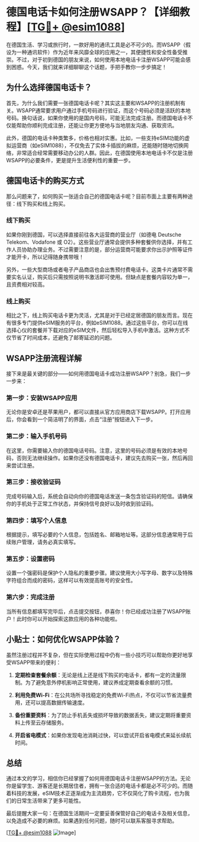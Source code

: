 # 德国电话卡如何注册WSAPP？【详细教程】[[TG💪+ @esim1088](https://t.me/s/esim1088)]

在德国生活、学习或旅行时，一款好用的通讯工具是必不可少的。而WSAPP（假设为一种通讯软件）作为近年来风靡全球的应用之一，其便捷性和安全性备受推崇。不过，对于初到德国的朋友来说，如何使用本地电话卡注册WSAPP可能会感到困惑。今天，我们就来详细聊聊这个话题，手把手教你一步步搞定！

## 为什么选择德国电话卡？

首先，为什么我们需要一张德国电话卡呢？其实这主要和WSAPP的注册机制有关。WSAPP通常要求用户通过手机号码进行验证，而这个号码必须是活跃的本地号码。换句话说，如果你使用的是国内号码，可能无法完成注册。而德国电话卡不仅能帮助你顺利完成注册，还能让你更方便地与当地朋友沟通、获取资讯。

此外，德国的电话卡种类繁多，价格也相对实惠。比如，一些支持eSIM功能的虚拟运营商（如eSIM1088），不仅免去了实体卡插拔的麻烦，还能随时随地切换网络，非常适合经常需要移动办公的人群。因此，在德国使用本地电话卡不仅是注册WSAPP的必要条件，更是提升生活便利性的重要一步。

## 德国电话卡的购买方式

那么问题来了，如何购买一张适合自己的德国电话卡呢？目前市面上主要有两种途径：线下购买和线上购买。

### 线下购买

如果你刚到德国，可以选择直接前往各大运营商的营业厅（如德电 Deutsche Telekom、Vodafone 或 O2）。这些营业厅通常会提供多种套餐供你选择，并有工作人员协助办理业务。不过需要注意的是，部分运营商可能要求你出示护照等证件才能开卡，所以记得随身携带哦！

另外，一些大型商场或者电子产品商店也会出售预付费电话卡。这类卡片通常不需要实名认证，购买后只需按照说明书激活即可使用。但缺点是套餐内容较为单一，且资费相对较高。

### 线上购买

相比之下，线上购买电话卡更为灵活，尤其是对于已经定居德国的朋友而言。现在有很多专门提供eSIM服务的平台，例如eSIM1088。通过这些平台，你可以在线选择心仪的套餐并下载对应的eSIM文件，然后轻松导入手机中激活。这种方式不仅节省了时间成本，还避免了邮寄延迟的问题。

## WSAPP注册流程详解

接下来是最关键的部分——如何用德国电话卡成功注册WSAPP？别急，我们一步一步来：

### 第一步：安装WSAPP应用

无论你是安卓还是苹果用户，都可以直接从官方应用商店下载WSAPP。打开应用后，你会看到一个简洁明了的界面，点击“注册”按钮进入下一步。

### 第二步：输入手机号码

在这里，你需要输入你的德国电话号码。注意，这里的号码必须是有效的本地号码，否则无法继续操作。如果你还没有德国电话卡，建议先去购买一张，然后再回来尝试注册。

### 第三步：接收验证码

完成号码输入后，系统会自动向你的德国电话发送一条包含验证码的短信。请确保你的手机处于正常工作状态，并保持信号良好以及时收到验证码。

### 第四步：填写个人信息

根据提示，填写必要的个人信息，包括姓名、邮箱地址等。这部分信息通常用于后续账户管理，请务必真实填写。

### 第五步：设置密码

设置一个强密码是保护个人隐私的重要步骤。建议使用大小写字母、数字以及特殊字符组合而成的密码，这样可以有效提高账号的安全性。

### 第六步：完成注册

当所有信息都填写完毕后，点击提交按钮，恭喜你！你已经成功注册了WSAPP账户！此时你可以开始探索这款应用的各种功能啦。

## 小贴士：如何优化WSAPP体验？

虽然注册过程并不复杂，但在实际使用过程中仍有一些小技巧可以帮助你更好地享受WSAPP带来的便利：

1. **定期检查套餐余额**：无论是线上还是线下购买的电话卡，都有一定的流量限制。为了避免意外停机影响正常使用，建议养成定期查看余额的习惯。
   
2. **利用免费Wi-Fi**：在公共场所寻找稳定的免费Wi-Fi热点，不仅可以节省流量费用，还可以提高数据传输速度。

3. **备份重要资料**：为了防止手机丢失或损坏导致的数据丢失，建议定期将重要资料上传至云存储服务。

4. **开启省电模式**：如果你发现电池消耗过快，可以尝试开启省电模式来延长续航时间。

## 总结

通过本文的学习，相信你已经掌握了如何用德国电话卡注册WSAPP的方法。无论你是留学生、游客还是长期居住者，拥有一张合适的电话卡都是必不可少的。而随着科技的发展，eSIM技术正逐渐成为主流趋势，它不仅简化了购卡流程，也为我们的日常生活带来了更多可能性。

最后提醒大家一句：在德国生活期间一定要妥善保管好自己的电话卡及相关信息，以免造成不必要的麻烦。如果遇到任何问题，随时可以联系客服寻求帮助。

[[TG💪+ @esim1088](https://t.me/s/esim1088) ![Image](https://i.postimg.cc/4NQfJmqS/Snipaste-2025-05-13-00-14-12.png)]